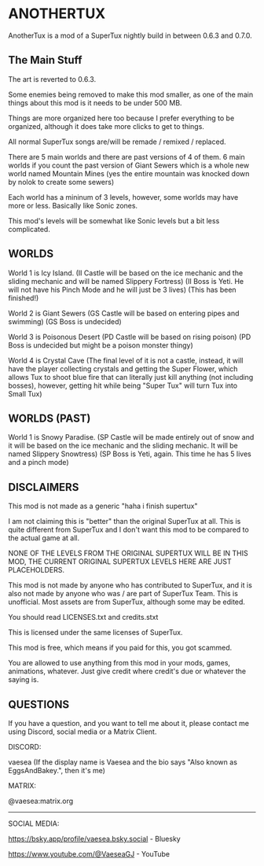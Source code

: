 # ANOTHERTUX

AnotherTux is a mod of a SuperTux nightly build in between 0.6.3 and 0.7.0.

## The Main Stuff

The art is reverted to 0.6.3.

Some enemies being removed to make this mod smaller, as one of the main things about this mod is it needs to be under 500 MB.

Things are more organized here too because I prefer everything to be organized, although it does take more clicks to get to things.

All normal SuperTux songs are/will be remade / remixed / replaced.

There are 5 main worlds and there are past versions of 4 of them. 6 main worlds if you count the past version of Giant Sewers which is a whole new world named Mountain Mines (yes the entire mountain was knocked down by nolok to create some sewers)

Each world has a mininum of 3 levels, however, some worlds may have more or less. Basically like Sonic zones.

This mod's levels will be somewhat like Sonic levels but a bit less complicated.

## WORLDS

World 1 is Icy Island. (II Castle will be based on the ice mechanic and the sliding mechanic and will be named Slippery Fortress) (II Boss is Yeti. He will not have his Pinch Mode and he will just be 3 lives) (This has been finished!)

World 2 is Giant Sewers (GS Castle will be based on entering pipes and swimming) (GS Boss is undecided)

World 3 is Poisonous Desert (PD Castle will be based on rising poison) (PD Boss is undecided but might be a poison monster thingy)

World 4 is Crystal Cave (The final level of it is not a castle, instead, it will have the player collecting crystals and getting the Super Flower, which allows Tux to shoot blue fire that can literally just kill anything (not including bosses), however, getting hit while being "Super Tux" will turn Tux into Small Tux)

## WORLDS (PAST)

World 1 is Snowy Paradise. (SP Castle will be made entirely out of snow and it will be based on the ice mechanic and the sliding mechanic. It will be named Slippery Snowtress) (SP Boss is Yeti, again. This time he has 5 lives and a pinch mode)

## DISCLAIMERS

This mod is not made as a generic "haha i finish supertux"

I am not claiming this is "better" than the original SuperTux at all. This is quite different from SuperTux and I don't want this mod to be compared to the actual game at all.

NONE OF THE LEVELS FROM THE ORIGINAL SUPERTUX WILL BE IN THIS MOD, THE CURRENT ORIGINAL SUPERTUX LEVELS HERE ARE JUST PLACEHOLDERS.

This mod is not made by anyone who has contributed to SuperTux, and it is also not made by anyone who was / are part of SuperTux Team. This is unofficial. Most assets are from SuperTux, although some may be edited.

You should read LICENSES.txt and credits.stxt

This is licensed under the same licenses of SuperTux.

This mod is free, which means if you paid for this, you got scammed.

You are allowed to use anything from this mod in your mods, games, animations, whatever. Just give credit where credit's due or whatever the saying is.

## QUESTIONS

If you have a question, and you want to tell me about it, please contact me using Discord, social media or a Matrix Client.

DISCORD:

vaesea (If the display name is Vaesea and the bio says "Also known as EggsAndBakey.", then it's me)

MATRIX:

@vaesea:matrix.org

--------------------------------------------
SOCIAL MEDIA:

https://bsky.app/profile/vaesea.bsky.social - Bluesky

https://www.youtube.com/@VaeseaGJ - YouTube
